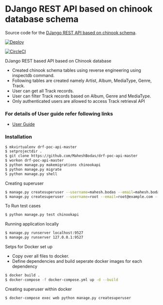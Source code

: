 # DJango REST API based on chinook database schema

Source code for the [DJango REST API based on chinook schema][server].

[server]: https://github.com/MaheshBodas/chinook-poc-api-master

[![Deploy](https://www.herokucdn.com/deploy/button.svg)](https://heroku.com/deploy)

[![CircleCI](https://circleci.com/gh/circleci/circleci-docs.svg?style=svg)](https://circleci.com/gh/circleci/circleci-docs)


DJango REST based API based on Chinook database

  - Created chinook schema tables using reverse engineering using inspectdb command.
  - Following tables are created namely Artist, Album, MediaType, Genre, Track.
  - User can get all Track records.
  - User can filter Track records based on Album, Genre and MediaType.
  - Only authenticated users are allowed to access Track retrieval API

### For details of User guide refer following links
- [User Guide](https://github.com/MaheshBodas/chinook-poc-api-master/tree/master/blob/Chinook-PoC-WebAPI-Presentation.pdf)

### Installation

```sh
$ mkvirtualenv drf-poc-api-master
$ setprojectdir .
$ git clone https://github.com/MaheshBodas/drf-poc-api-master
$ workon drf-poc-api-master 
$ python manage.py makemigrations chinookapi
$ python manage.py migrate
S python manage.py shell
```

Creating superuser

```sh
$ manage.py createsuperuser --username=mahesh.bodas --email=mahesh.bodas@gmail.com
$ manage.py createsuperuser --username=root --email=root@example.com --noinput
```

To Run test cases

```sh 
$ python manage.py test chinookapi
```

Running application locally

```sh 
$ manage.py runserver localhost:9527
$ manage.py runserver 127.0.0.1:9527
```

Setps for Docker set up
- Copy over all files to docker.
- Define dependencies and build seperate docker images for each dependency   
    
```sh 
$ docker build .
$ docker-compose -f docker-compose.yml up -d --build
```

Creating superuser within docker

```sh 
$ docker-compose exec web python manage.py createsuperuser 
```
